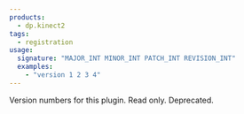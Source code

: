 ```yaml
---
products:
  - dp.kinect2
tags:
  - registration
usage:
  signature: "MAJOR_INT MINOR_INT PATCH_INT REVISION_INT"
  examples:
    - "version 1 2 3 4"
---
```


Version numbers for this plugin. Read only. Deprecated.
